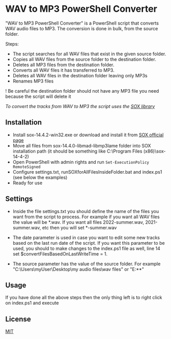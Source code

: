# WAV to MP3 PowerShell Converter

"WAV to MP3 PowerShell Converter" is a PowerShell script that converts WAV audio files to MP3. The conversion is done in bulk, from the source folder. 

Steps:
- The script searches for all WAV files that exist in the given source folder.
- Copies all WAV files from the source folder to the destination folder. 
- Deletes all MP3 files from the destination folder. 
- Converts all WAV files it has transferred to MP3. 
- Deletes all WAV files in the destination folder leaving only MP3s
- Renames MP3 files

! Be careful the destination folder should not have any MP3 file you need because the script will delete it

*To convert the tracks from WAV to MP3 the script uses the [SOX library](https://sox.sourceforge.net/)*

## Installation

- Install sox-14.4.2-win32.exe or download and install it from [SOX official page](https://sox.sourceforge.net/) 
- Move all files from sox-14.4.0-libmad-libmp3lame folder into SOX installation path (it should be something like C:\Program Files (x86)\sox-14-4-2)
- Open PowerShell with admin rights and run ```Set-ExecutionPolicy RemoteSigned```
- Configure settings.txt, runSOXforAllFilesInsideFolder.bat and index.ps1 (see below the examples)
- Ready for use

## Settings

- Inside the file settings.txt you should define the name of the files you want from the script to process. For example if you want all WAV files the value will be *.wav. If you want all files 2022-summer.wav, 2021-summer.wav, etc then you will set *-summer.wav

- The date parameter is used in case you want to edit some new tracks based on the last run date of the script. If you want this parameter to be used, you should to make changes to the index.ps1 file as well, line 14 set  $convertFilesBasedOnLastWriteTime = 1.

- The source parameter has the value of the source folder. For example "C:\Users\myUser\Desktop\my audio files\wav files" or "E:\*\*\"


## Usage

If you have done all the above steps then the only thing left is to right click on index.ps1 and execute

## License

[MIT](https://choosealicense.com/licenses/mit/)
